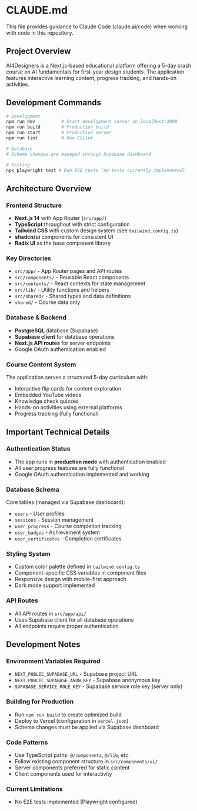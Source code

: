 # CLAUDE.md

This file provides guidance to Claude Code (claude.ai/code) when working with code in this repository.

## Project Overview

AI4Designers is a Next.js-based educational platform offering a 5-day crash course on AI fundamentals for first-year design students. The application features interactive learning content, progress tracking, and hands-on activities.

## Development Commands

```bash
# Development
npm run dev          # Start development server on localhost:3000
npm run build        # Production build
npm run start        # Production server
npm run lint         # Run ESLint

# Database
# Schema changes are managed through Supabase dashboard

# Testing
npx playwright test # Run E2E tests (no tests currently implemented)
```

## Architecture Overview

### Frontend Structure
- **Next.js 14** with App Router (`src/app/`)
- **TypeScript** throughout with strict configuration
- **Tailwind CSS** with custom design system (see `tailwind.config.ts`)
- **shadcn/ui** components for consistent UI
- **Radix UI** as the base component library

### Key Directories
- `src/app/` - App Router pages and API routes
- `src/components/` - Reusable React components
- `src/contexts/` - React contexts for state management
- `src/lib/` - Utility functions and helpers
- `src/shared/` - Shared types and data definitions
- `shared/` - Course data only

### Database & Backend
- **PostgreSQL** database (Supabase)
- **Supabase client** for database operations
- **Next.js API routes** for server endpoints
- Google OAuth authentication enabled

### Course Content System
The application serves a structured 5-day curriculum with:
- Interactive flip cards for content exploration
- Embedded YouTube videos
- Knowledge check quizzes
- Hands-on activities using external platforms
- Progress tracking (fully functional)

## Important Technical Details

### Authentication Status
- The app runs in **production mode** with authentication enabled
- All user progress features are fully functional
- Google OAuth authentication implemented and working

### Database Schema
Core tables (managed via Supabase dashboard):
- `users` - User profiles
- `sessions` - Session management
- `user_progress` - Course completion tracking
- `user_badges` - Achievement system
- `user_certificates` - Completion certificates

### Styling System
- Custom color palette defined in `tailwind.config.ts`
- Component-specific CSS variables in component files
- Responsive design with mobile-first approach
- Dark mode support implemented

### API Routes
- All API routes in `src/app/api/`
- Uses Supabase client for all database operations
- All endpoints require proper authentication

## Development Notes

### Environment Variables Required
- `NEXT_PUBLIC_SUPABASE_URL` - Supabase project URL
- `NEXT_PUBLIC_SUPABASE_ANON_KEY` - Supabase anonymous key
- `SUPABASE_SERVICE_ROLE_KEY` - Supabase service role key (server only)

### Building for Production
- Run `npm run build` to create optimized build
- Deploy to Vercel (configuration in `vercel.json`)
- Schema changes must be applied via Supabase dashboard

### Code Patterns
- Use TypeScript paths: `@/components`, `@/lib`, etc.
- Follow existing component structure in `src/components/ui/`
- Server components preferred for static content
- Client components used for interactivity

### Current Limitations
- No E2E tests implemented (Playwright configured)